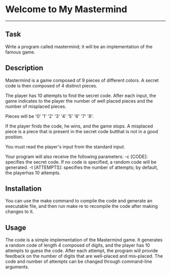 # Welcome to My Mastermind
***

## Task
Write a program called mastermind; it will be an implementation of the famous game.

## Description
Mastermind is a game composed of 9 pieces of different colors.
A secret code is then composed of 4 distinct pieces.

The player has 10 attempts to find the secret code.
After each input, the game indicates to the player the number of well placed pieces and the number of misplaced pieces.

Pieces will be '0' '1' '2' '3' '4' '5' '6' '7' '8'.

If the player finds the code, he wins, and the game stops.
A misplaced piece is a piece that is present in the secret code butthat is not in a good position.

You must read the player's input from the standard input.

Your program will also receive the following parameters:
-c [CODE]: specifies the secret code. If no code is specified, a random code will be generated.
-t [ATTEMPTS]: specifies the number of attempts; by default, the playerhas 10 attempts.

## Installation
You can use the make command to compile the code and generate an executable file, and then run make re to recompile the code after making changes to it.

## Usage
The code is a simple implementation of the Mastermind game. It generates a random code of length 4 composed of digits, and the player has 10 attempts to guess the code. After each attempt, the program will provide feedback on the number of digits that are well-placed and mis-placed. The code and number of attempts can be changed through command-line arguments.
